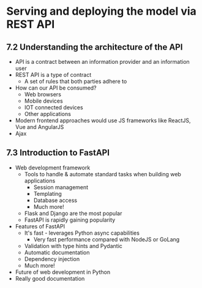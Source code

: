 # Serving and deploying the model via REST API

## 7.2 Understanding the architecture of the API
- API is a contract between an information provider and an information user
- REST API is a type of contract
    - A set of rules that both parties adhere to
- How can our API be consumed?
    - Web browsers
    - Mobile devices
    - IOT connected devices
    - Other applications
- Modern frontend approaches would use JS frameworks like ReactJS, Vue and AngularJS
- Ajax

## 7.3 Introduction to FastAPI
- Web development framework
    - Tools to handle & automate standard tasks when building web applications
        - Session management
        - Templating
        - Database access
        - Much more!
    - Flask and Django are the most popular
    - FastAPI is rapidly gaining popularity
- Features of FastAPI
    - It's fast - leverages Python async capabilities
        - Very fast performance compared with NodeJS or GoLang
    - Validation with type hints and Pydantic
    - Automatic documentation
    - Dependency injection
    - Much more!
- Future of web development in Python
- Really good documentation

